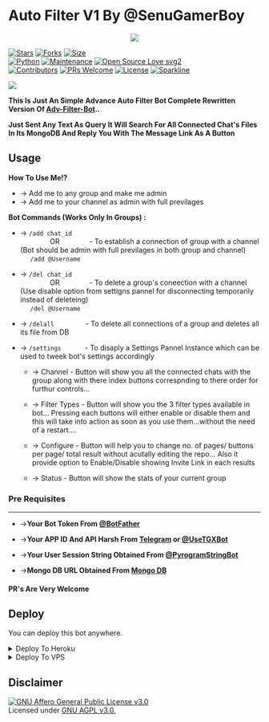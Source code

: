 # Auto Filter V1 By @SenuGamerBoy

<p align="center">
  <a href="https://github.com/SenuGamerBoy/Auto-Filter-v1/stargazers">
    <img src="https://img.shields.io/github/stars/SenuGamerBoy/Auto-Filter-v1?style=social">

  </a>
  
  [![Stars](https://img.shields.io/github/stars/enuGamerBoy/Auto-Filter-v1?style=flat-square&color=yellow)](https://github.com/enuGamerBoy/Auto-Filter-v1/stargazers)
[![Forks](https://img.shields.io/github/forks/enuGamerBoy/Auto-Filter-v1?style=flat-square&color=orange)](https://github.com/enuGamerBoy/Auto-Filter-v1/fork)
[![Size](https://img.shields.io/github/repo-size/SenuGamerBoy/Auto-Filter-v1?style=flat-square&color=green)](https://github.com/enuGamerBoy/Auto-Filter-v1)   
[![Python](https://img.shields.io/badge/Python-v3.9-blue)](https://www.python.org/)
[![Maintenance](https://img.shields.io/badge/Maintained%3F-yes-green.svg)](https://github.com/enuGamerBoy/Auto-Filter-v1/graphs/commit-activity)
[![Open Source Love svg2](https://badges.frapsoft.com/os/v2/open-source.svg?v=103)](https://github.com/enuGamerBoy/Auto-Filter-v1)   
[![Contributors](https://img.shields.io/github/contributors/enuGamerBoy/Auto-Filter-v1?style=flat-square&color=green)](https://github.com/enuGamerBoy/Auto-Filter-v1/graphs/contributors)
[![PRs Welcome](https://img.shields.io/badge/PRs-welcome-brightgreen.svg?style=flat-square)](https://makeapullrequest.com)
[![License](https://img.shields.io/badge/License-AGPL-blue)](https://github.com/enuGamerBoy/Auto-Filter-v1/blob/main/LICENSE)
[![Sparkline](https://stars.medv.io/enuGamerBoy/Auto-Filter-v1.svg)](https://stars.medv.io/enuGamerBoy/Auto-Filter-v1)

  
  <a href="https://github.com/SenuGamerBoy/Auto-Filter-v1/fork">
    <img src="https://img.shields.io/github/forks/SenuGamerBoy/Auto-Filter-v1?label=Fork&style=social">

  </a>  
</p>

__This Is Just An Simple Advance Auto Filter Bot Complete Rewritten Version Of [Adv-Filter-Bot](https://github.com/SenuGamerBoy/Auto-Filter-v1)..__

__Just Sent Any Text As Query It Will Search For All Connected Chat's Files In Its MongoDB And Reply You With The Message Link As A Button__


## Usage

**__How To Use Me!?__**

* -> Add me to any group and make me admin<br>
* -> Add me to your channel as admin with full previlages

**Bot Commands (Works Only In Groups) :**


  * -> `/add chat_id`<br>
     &nbsp;&nbsp;&nbsp;&nbsp;&nbsp;&nbsp;&nbsp;&nbsp;&nbsp;&nbsp;&nbsp;&nbsp;&nbsp;&nbsp;
OR
     &nbsp;&nbsp;&nbsp;&nbsp;&nbsp;&nbsp;&nbsp;&nbsp;&nbsp;&nbsp;&nbsp;&nbsp;&nbsp;&nbsp;- To establish a connection of group with a channel (Bot should be admin with full previlages in both group and channel)<br>
    &nbsp;&nbsp;&nbsp;&nbsp;&nbsp;`/add @Username`


  * -> `/del chat_id`<br>
     &nbsp;&nbsp;&nbsp;&nbsp;&nbsp;&nbsp;&nbsp;&nbsp;&nbsp;&nbsp;&nbsp;&nbsp;&nbsp;&nbsp;
OR 
    &nbsp;&nbsp;&nbsp;&nbsp;&nbsp;&nbsp;&nbsp;&nbsp;&nbsp;&nbsp;&nbsp;&nbsp;&nbsp;&nbsp;- To delete a group's coneection with a channel (Use disable option from settigns pannel for disconnecting temporarily instead of deleteing)<br>
    &nbsp;&nbsp;&nbsp;&nbsp; `/del @Username`


  * -> `/delall`&nbsp;&nbsp;&nbsp;&nbsp;&nbsp;&nbsp;&nbsp;&nbsp;&nbsp;&nbsp;&nbsp;&nbsp;&nbsp;&nbsp;&nbsp; - To delete all connections of a group and deletes all its file from DB
  
  * -> `/settings`&nbsp;&nbsp;&nbsp;&nbsp;&nbsp;&nbsp;&nbsp;&nbsp;&nbsp;&nbsp;&nbsp; -  To disaply a Settings Pannel Instance which can be used to tweek bot's settings accordingly

    * -> Channel - Button will show you all the connected chats with the group along with there index buttons correspnding to there order for furthur controls...

    * -> Filter Types - Button will show you the 3 filter types available in bot... Pressing each buttons will either enable or disable them and this will take into action as soon as you use them...without the need of a restart....

    * -> Configure - Button will help you to change no. of pages/ buttons per page/ total result without acutally editing the repo... Also it provide option to Enable/Disable  showing Invite Link in each results

    * -> Status - Button will show the stats of your current group

### Pre Requisites 
------------------
* ->__Your Bot Token From [@BotFather](http://www.telegram.dog/BotFather)__

* ->__Your APP ID And API Harsh From [Telegram](http://www.my.telegram.org) or [@UseTGXBot](http://www.telegram.dog/UseTGXBot)__

* ->__Your User Session String Obtained From [@PyrogramStringBot](http://www.telegram.dog/PyrogramStringBot)__

* ->__Mongo DB URL Obtained From [Mongo DB](http://www.mongodb.com)__

#### PR's Are Very Welcome

## Deploy
You can deploy this bot anywhere.

<details><summary>Deploy To Heroku</summary>
<p>
<br>
<a href="https://heroku.com/deploy?template=https://github.com/SenuGamerBoy/Auto-Filter-v1/tree/main">
  <img src="https://www.herokucdn.com/deploy/button.svg" alt="Deploy">
</a>
</p>
</details>

<details><summary>Deploy To VPS</summary>
<p>
<pre>
git clone https://github.com/SenuGamerBoy/Auto-Filter-v1
cd Adv-Auto-Filter-Bot-V2
pip3 install -r requirements.txt
# Change The Vars Of bot/__init__.py File Accordingly
python3 -m bot
</pre>
</p>
</details>


## Disclaimer
[![GNU Affero General Public License v3.0](https://www.gnu.org/graphics/agplv3-155x51.png)](https://www.gnu.org/licenses/agpl-3.0.en.html#header)    
Licensed under [GNU AGPL v3.0.](https://github.com/SenuGamerBoy/Auto-Filter-v1/blob/main/LICENSE)

